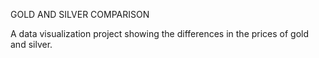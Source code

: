 GOLD AND SILVER COMPARISON

A data visualization project showing the differences in the prices of gold and silver.

